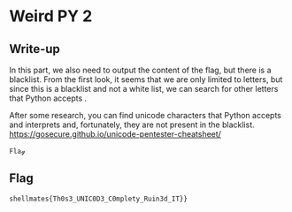 # Weird PY 2 

## Write-up

In this part, we also need to output the content of the flag, but there is a blacklist. From the first look, it seems that we are only limited to letters, but since this is a blacklist and not a white list, we can search for other letters that Python accepts . 

After some research, you can find unicode characters that Python accepts and interprets and, fortunately, they are not present in the blacklist.
https://gosecure.github.io/unicode-pentester-cheatsheet/

```
Flaℊ
```


## Flag
`shellmates{Th0s3_UNIC0D3_C0mplety_Ruin3d_IT}}`
